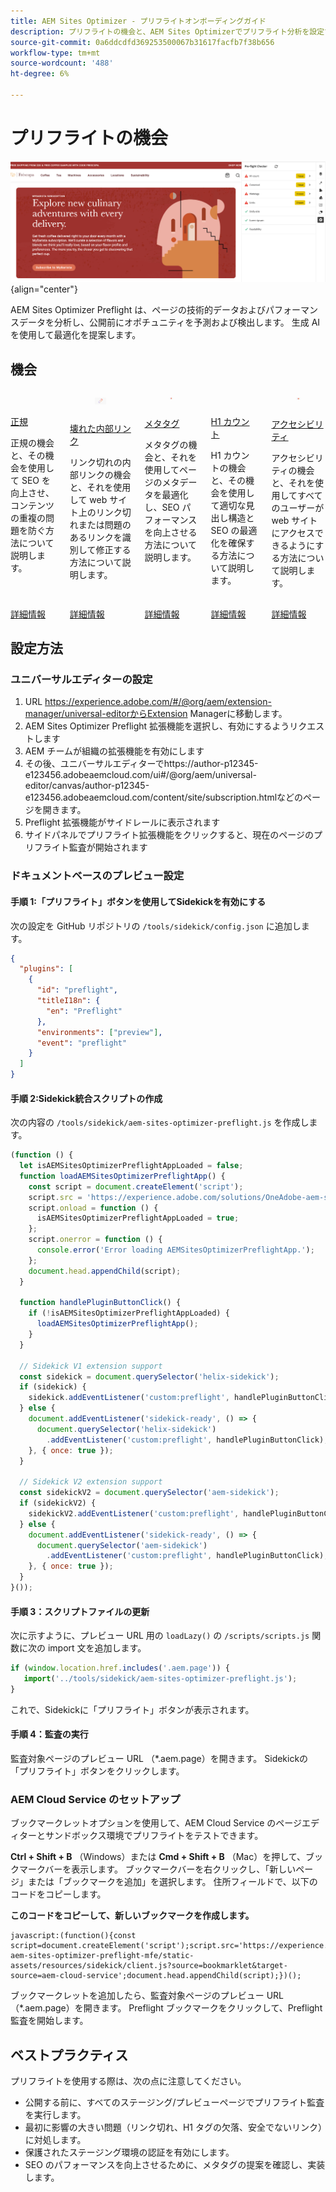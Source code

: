 ```yaml
---
title: AEM Sites Optimizer - プリフライトオンボーディングガイド
description: プリフライトの機会と、AEM Sites Optimizerでプリフライト分析を設定する方法について説明します。
source-git-commit: 0a6ddcdfd369253500067b31617facfb7f38b656
workflow-type: tm+mt
source-wordcount: '488'
ht-degree: 6%

---
```



# プリフライトの機会

![ プリフライトの機会 ](./assets/preflight/hero.png){align="center"}

<span class="preview">AEM Sites Optimizer Preflight は、ページの技術的データおよびパフォーマンスデータを分析し、公開前にオポチュニティを予測および検出します。 生成 AI を使用して最適化を提案します。</span>

## 機会

<!-- CARDS

* ../documentation/opportunities/invalid-or-missing-metadata.md
  {title=Canonical}
  {image=../assets/common/card-link.png}
* ../documentation/opportunities/broken-internal-links.md
  {title=Broken Internal Links}
  {image=../assets/common/card-link.png}
* ../documentation/opportunities/invalid-or-missing-metadata.md
  {title=Metatags}
  {image=../assets/common/card-code.png}
* ../documentation/opportunities/invalid-or-missing-metadata.md
  {title=H1 count}
  {image=../assets/common/card-code.png}
* ../documentation/opportunities/accessibility-issues.md
  {title=Accessibility}
  {image=../assets/common/card-puzzle.png}

-->
<!-- START CARDS HTML - DO NOT MODIFY BY HAND -->
<div class="columns">
    <div class="column is-half-tablet is-half-desktop is-one-third-widescreen" aria-label="Canonical">
        <div class="card" style="height: 100%; display: flex; flex-direction: column; height: 100%;">
            <div class="card-image">
                <figure class="image x-is-16by9">
                    <a href="../documentation/opportunities/invalid-or-missing-metadata.md" title="正規" target="_blank" rel="referrer">
                        <img class="is-bordered-r-small" src="../assets/common/card-link.png" alt="正規"
                             style="width: 100%; aspect-ratio: 16 / 9; object-fit: cover; overflow: hidden; display: block; margin: auto;">
                    </a>
                </figure>
            </div>
            <div class="card-content is-padded-small" style="display: flex; flex-direction: column; flex-grow: 1; justify-content: space-between;">
                <div class="top-card-content">
                    <p class="headline is-size-6 has-text-weight-bold">
                        <a href="../documentation/opportunities/invalid-or-missing-metadata.md" target="_blank" rel="referrer" title="正規"> 正規 </a>
                    </p>
                    <p class="is-size-6">正規の機会と、その機会を使用して SEO を向上させ、コンテンツの重複の問題を防ぐ方法について説明します。</p>
                </div>
                <a href="../documentation/opportunities/invalid-or-missing-metadata.md" target="_blank" rel="referrer" class="spectrum-Button spectrum-Button--outline spectrum-Button--primary spectrum-Button--sizeM" style="align-self: flex-start; margin-top: 1rem;">
                    <span class="spectrum-Button-label has-no-wrap has-text-weight-bold">詳細情報</span>
                </a>
            </div>
        </div>
    </div>
    <div class="column is-half-tablet is-half-desktop is-one-third-widescreen" aria-label="Broken Internal Links">
        <div class="card" style="height: 100%; display: flex; flex-direction: column; height: 100%;">
            <div class="card-image">
                <figure class="image x-is-16by9">
                    <a href="../documentation/opportunities/broken-internal-links.md" title="壊れた内部リンク" target="_blank" rel="referrer">
                        <img class="is-bordered-r-small" src="../assets/common/card-link.png" alt="壊れた内部リンク"
                             style="width: 100%; aspect-ratio: 16 / 9; object-fit: cover; overflow: hidden; display: block; margin: auto;">
                    </a>
                </figure>
            </div>
            <div class="card-content is-padded-small" style="display: flex; flex-direction: column; flex-grow: 1; justify-content: space-between;">
                <div class="top-card-content">
                    <p class="headline is-size-6 has-text-weight-bold">
                        <a href="../documentation/opportunities/broken-internal-links.md" target="_blank" rel="referrer" title="壊れた内部リンク"> 壊れた内部リンク </a>
                    </p>
                    <p class="is-size-6">リンク切れの内部リンクの機会と、それを使用して web サイト上のリンク切れまたは問題のあるリンクを識別して修正する方法について説明します。</p>
                </div>
                <a href="../documentation/opportunities/broken-internal-links.md" target="_blank" rel="referrer" class="spectrum-Button spectrum-Button--outline spectrum-Button--primary spectrum-Button--sizeM" style="align-self: flex-start; margin-top: 1rem;">
                    <span class="spectrum-Button-label has-no-wrap has-text-weight-bold">詳細情報</span>
                </a>
            </div>
        </div>
    </div>
    <div class="column is-half-tablet is-half-desktop is-one-third-widescreen" aria-label="Metatags">
        <div class="card" style="height: 100%; display: flex; flex-direction: column; height: 100%;">
            <div class="card-image">
                <figure class="image x-is-16by9">
                    <a href="../documentation/opportunities/invalid-or-missing-metadata.md" title="メタタグ" target="_blank" rel="referrer">
                        <img class="is-bordered-r-small" src="../assets/common/card-code.png" alt="メタタグ"
                             style="width: 100%; aspect-ratio: 16 / 9; object-fit: cover; overflow: hidden; display: block; margin: auto;">
                    </a>
                </figure>
            </div>
            <div class="card-content is-padded-small" style="display: flex; flex-direction: column; flex-grow: 1; justify-content: space-between;">
                <div class="top-card-content">
                    <p class="headline is-size-6 has-text-weight-bold">
                        <a href="../documentation/opportunities/invalid-or-missing-metadata.md" target="_blank" rel="referrer" title="メタタグ"> メタタグ </a>
                    </p>
                    <p class="is-size-6">メタタグの機会と、それを使用してページのメタデータを最適化し、SEO パフォーマンスを向上させる方法について説明します。</p>
                </div>
                <a href="../documentation/opportunities/invalid-or-missing-metadata.md" target="_blank" rel="referrer" class="spectrum-Button spectrum-Button--outline spectrum-Button--primary spectrum-Button--sizeM" style="align-self: flex-start; margin-top: 1rem;">
                    <span class="spectrum-Button-label has-no-wrap has-text-weight-bold">詳細情報</span>
                </a>
            </div>
        </div>
    </div>
    <div class="column is-half-tablet is-half-desktop is-one-third-widescreen" aria-label="H1 count">
        <div class="card" style="height: 100%; display: flex; flex-direction: column; height: 100%;">
            <div class="card-image">
                <figure class="image x-is-16by9">
                    <a href="../documentation/opportunities/invalid-or-missing-metadata.md" title="H1 数" target="_blank" rel="referrer">
                        <img class="is-bordered-r-small" src="../assets/common/card-code.png" alt="H1 数"
                             style="width: 100%; aspect-ratio: 16 / 9; object-fit: cover; overflow: hidden; display: block; margin: auto;">
                    </a>
                </figure>
            </div>
            <div class="card-content is-padded-small" style="display: flex; flex-direction: column; flex-grow: 1; justify-content: space-between;">
                <div class="top-card-content">
                    <p class="headline is-size-6 has-text-weight-bold">
                        <a href="../documentation/opportunities/invalid-or-missing-metadata.md" target="_blank" rel="referrer" title="H1 数">H1 カウント </a>
                    </p>
                    <p class="is-size-6">H1 カウントの機会と、その機会を使用して適切な見出し構造と SEO の最適化を確保する方法について説明します。</p>
                </div>
                <a href="../documentation/opportunities/invalid-or-missing-metadata.md" target="_blank" rel="referrer" class="spectrum-Button spectrum-Button--outline spectrum-Button--primary spectrum-Button--sizeM" style="align-self: flex-start; margin-top: 1rem;">
                    <span class="spectrum-Button-label has-no-wrap has-text-weight-bold">詳細情報</span>
                </a>
            </div>
        </div>
    </div>
    <div class="column is-half-tablet is-half-desktop is-one-third-widescreen" aria-label="Accessibility">
        <div class="card" style="height: 100%; display: flex; flex-direction: column; height: 100%;">
            <div class="card-image">
                <figure class="image x-is-16by9">
                    <a href="../documentation/opportunities/accessibility-issues.md" title="アクセシビリティ" target="_blank" rel="referrer">
                        <img class="is-bordered-r-small" src="../assets/common/card-puzzle.png" alt="アクセシビリティ"
                             style="width: 100%; aspect-ratio: 16 / 9; object-fit: cover; overflow: hidden; display: block; margin: auto;">
                    </a>
                </figure>
            </div>
            <div class="card-content is-padded-small" style="display: flex; flex-direction: column; flex-grow: 1; justify-content: space-between;">
                <div class="top-card-content">
                    <p class="headline is-size-6 has-text-weight-bold">
                        <a href="../documentation/opportunities/accessibility-issues.md" target="_blank" rel="referrer" title="アクセシビリティ">アクセシビリティ</a>
                    </p>
                    <p class="is-size-6">アクセシビリティの機会と、それを使用してすべてのユーザーが web サイトにアクセスできるようにする方法について説明します。</p>
                </div>
                <a href="../documentation/opportunities/accessibility-issues.md" target="_blank" rel="referrer" class="spectrum-Button spectrum-Button--outline spectrum-Button--primary spectrum-Button--sizeM" style="align-self: flex-start; margin-top: 1rem;">
                    <span class="spectrum-Button-label has-no-wrap has-text-weight-bold">詳細情報</span>
                </a>
            </div>
        </div>
    </div>

</div>
<!-- END CARDS HTML - DO NOT MODIFY BY HAND -->

## 設定方法

### ユニバーサルエディターの設定

1. URL https://experience.adobe.com/#/@org/aem/extension-manager/universal-editorからExtension Managerに移動します。
2. AEM Sites Optimizer Preflight 拡張機能を選択し、有効にするようリクエストします
3. AEM チームが組織の拡張機能を有効にします
4. その後、ユニバーサルエディターでhttps://author-p12345-e123456.adobeaemcloud.com/ui#/@org/aem/universal-editor/canvas/author-p12345-e123456.adobeaemcloud.com/content/site/subscription.htmlなどのページを開きます。
5. Preflight 拡張機能がサイドレールに表示されます
6. サイドパネルでプリフライト拡張機能をクリックすると、現在のページのプリフライト監査が開始されます

### ドキュメントベースのプレビュー設定

#### 手順 1:「プリフライト」ボタンを使用してSidekickを有効にする

次の設定を GitHub リポジトリの `/tools/sidekick/config.json` に追加します。

```json
{
  "plugins": [
    {
      "id": "preflight",
      "titleI18n": {
        "en": "Preflight"
      },
      "environments": ["preview"],
      "event": "preflight"
    }
  ]
}
```

#### 手順 2:Sidekick統合スクリプトの作成

次の内容の `/tools/sidekick/aem-sites-optimizer-preflight.js` を作成します。

```javascript
(function () {
  let isAEMSitesOptimizerPreflightAppLoaded = false;
  function loadAEMSitesOptimizerPreflightApp() {
    const script = document.createElement('script');
    script.src = 'https://experience.adobe.com/solutions/OneAdobe-aem-sites-optimizer-preflight-mfe/static-assets/resources/sidekick/client.js?source=plugin';
    script.onload = function () {
      isAEMSitesOptimizerPreflightAppLoaded = true;
    };
    script.onerror = function () {
      console.error('Error loading AEMSitesOptimizerPreflightApp.');
    };
    document.head.appendChild(script);
  }

  function handlePluginButtonClick() {
    if (!isAEMSitesOptimizerPreflightAppLoaded) {
      loadAEMSitesOptimizerPreflightApp();
    }
  }

  // Sidekick V1 extension support
  const sidekick = document.querySelector('helix-sidekick');
  if (sidekick) {
    sidekick.addEventListener('custom:preflight', handlePluginButtonClick);
  } else {
    document.addEventListener('sidekick-ready', () => {
      document.querySelector('helix-sidekick')
        .addEventListener('custom:preflight', handlePluginButtonClick);
    }, { once: true });
  }

  // Sidekick V2 extension support
  const sidekickV2 = document.querySelector('aem-sidekick');
  if (sidekickV2) {
    sidekickV2.addEventListener('custom:preflight', handlePluginButtonClick);
  } else {
    document.addEventListener('sidekick-ready', () => {
      document.querySelector('aem-sidekick')
        .addEventListener('custom:preflight', handlePluginButtonClick);
    }, { once: true });
  }
}());
```

#### 手順 3：スクリプトファイルの更新

次に示すように、プレビュー URL 用の `loadLazy()` の `/scripts/scripts.js` 関数に次の import 文を追加します。

```javascript
if (window.location.href.includes('.aem.page')) {
   import('../tools/sidekick/aem-sites-optimizer-preflight.js');
}
```

これで、Sidekickに「プリフライト」ボタンが表示されます。

#### 手順 4：監査の実行

監査対象ページのプレビュー URL （*.aem.page）を開きます。 Sidekickの「プリフライト」ボタンをクリックします。

### AEM Cloud Service のセットアップ

ブックマークレットオプションを使用して、AEM Cloud Service のページエディターとサンドボックス環境でプリフライトをテストできます。

<!-- Drag the button below to your Bookmarks Bar to get started. -->

**Ctrl + Shift + B** （Windows）または **Cmd + Shift + B** （Mac）を押して、ブックマークバーを表示します。 ブックマークバーを右クリックし、「新しいページ」または「ブックマークを追加」を選択します。 住所フィールドで、以下のコードをコピーします。

<!-- **Drag this link to your Bookmarks Bar:**

<a href="javascript:(function(){const script=document.createElement('script');script.src='https://experience.adobe.com/solutions/OneAdobe-aem-sites-optimizer-preflight-mfe/static-assets/resources/sidekick/client.js?source=bookmarklet&target-source=aem-cloud-service';document.head.appendChild(script);})();">Preflight</a> -->

**このコードをコピーして、新しいブックマークを作成します。**

```
javascript:(function(){const script=document.createElement('script');script.src='https://experience.adobe.com/solutions/OneAdobe-aem-sites-optimizer-preflight-mfe/static-assets/resources/sidekick/client.js?source=bookmarklet&target-source=aem-cloud-service';document.head.appendChild(script);})();
```

ブックマークレットを追加したら、監査対象ページのプレビュー URL （*.aem.page）を開きます。 Preflight ブックマークをクリックして、Preflight 監査を開始します。

## ベストプラクティス

プリフライトを使用する際は、次の点に注意してください。

* 公開する前に、すべてのステージング/プレビューページでプリフライト監査を実行します。
* 最初に影響の大きい問題（リンク切れ、H1 タグの欠落、安全でないリンク）に対処します。
* 保護されたステージング環境の認証を有効にします。
* SEO のパフォーマンスを向上させるために、メタタグの提案を確認し、実装します。
